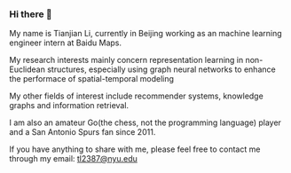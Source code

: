 ### Hi there 👋 
My name is Tianjian Li, currently in Beijing working as an machine learning engineer intern at Baidu Maps. 
  
My research interests mainly concern representation learning in non-Euclidean structures, 
especially using graph neural networks to enhance the performace of spatial-temporal modeling

My other fields of interest include recommender systems, knowledge graphs and information retrieval.  

I am also an amateur Go(the chess, not the programming language) player and a San Antonio Spurs fan since 2011.  

If you have anything to share with me, please feel free to contact me through my email: tl2387@nyu.edu


